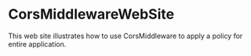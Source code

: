 CorsMiddlewareWebSite
===

This web site illustrates how to use CorsMiddleware to apply a policy for entire application.
